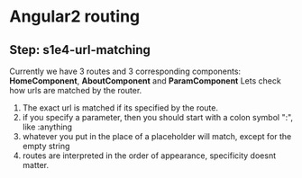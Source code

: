 Angular2 routing
================

Step: s1e4-url-matching
-------------

Currently we have 3 routes and 3 corresponding components:
**HomeComponent**, **AboutComponent** and **ParamComponent**
Lets check how urls are matched by the router.
1. The exact url is matched if its specified by the route.
2. if you specify a parameter, then you should start with a colon symbol ":", like :anything
3. whatever you put in the place of a placeholder will match, except for the empty string
4. routes are interpreted in the order of appearance, specificity doesnt matter.



